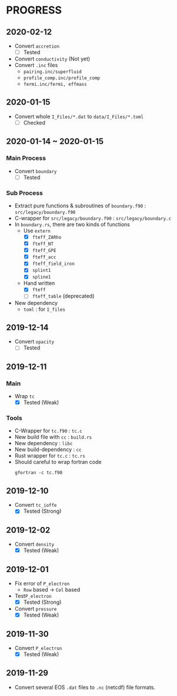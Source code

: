 # PROGRESS

## 2020-02-12

* Convert `accretion`
    - [ ] Tested
* Convert `conductivity` (Not yet)
* Convert `.inc` files
    * `pairing.inc/superfluid`
    * `profile_comp.inc/profile_comp`
    * `fermi.inc/fermi, effmass`

## 2020-01-15

* Convert whole `I_Files/*.dat` to `data/I_Files/*.toml`
    - [ ] Checked

## 2020-01-14 ~ 2020-01-15

### Main Process

* Convert `boundary`
    - [ ] Tested

### Sub Process

* Extract pure functions & subroutines of `boundary.f90` : `src/legacy/boundary.f90`
* C-wrapper for `src/legacy/boundary.f90` : `src/legacy/boundary.c`
* In `boundary.rs`, there are two kinds of functions
    * Use `extern`
        - [x] `fteff_ZARho`
        - [x] `fteff_NT`
        - [x] `fteff_GPE`
        - [x] `fteff_acc`
        - [x] `fteff_field_iron`
        - [x] `splint1`
        - [x] `spline1`
    * Hand written
        - [x] `fteff`
        - [ ] `fteff_table` (deprecated)
* New dependency
    * `toml` : for `I_files`

## 2019-12-14

* Convert `opacity`
    - [ ] Tested

## 2019-12-11

### Main

* Wrap `tc`
    - [x] Tested (Weak)

### Tools

* C-Wrapper for `tc.f90` : `tc.c`
* New build file with `cc` : `build.rs`
* New dependency : `libc`
* New build-dependency : `cc`
* Rust wrapper for `tc.c` : `tc.rs`
* Should careful to wrap fortran code
    ```shell script
    gfortran -c tc.f90
    ```

## 2019-12-10

* Convert `tc_ioffe`
    - [x] Tested (Strong)

## 2019-12-02

* Convert `density`
    - [x] Tested (Weak)

## 2019-12-01

* Fix error of `P_electron`
    * `Row` based -> `Col` based
* Test`P_electron`
    - [x] Tested (Strong)
* Convert `pressure`
    - [x] Tested (Weak)

## 2019-11-30

* Convert `P_electron`
    - [x] Tested (Weak)

## 2019-11-29

* Convert several EOS `.dat` files to `.nc` (netcdf) file formats.